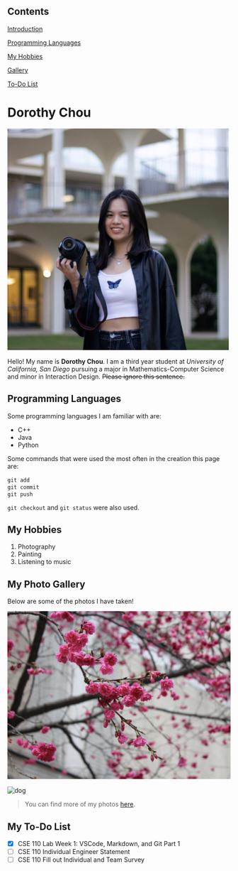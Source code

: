 ## Contents
[Introduction](https://github.com/dorothyychou/CSE110_LAB1/blob/main/index.md#dorothy-chou)

[Programming Languages](https://github.com/dorothyychou/CSE110_LAB1/blob/main/index.md#programming-languages)

[My Hobbies](https://github.com/dorothyychou/CSE110_LAB1/blob/main/index.md#my-hobbies)

[Gallery](https://github.com/dorothyychou/CSE110_LAB1/blob/main/index.md#my-photo-gallery)

[To-Do List](https://github.com/dorothyychou/CSE110_LAB1/blob/main/index.md#my-to-do-list)

# Dorothy Chou
![profile pic](./images/me.jpg)

Hello! My name is **Dorothy Chou**. I am a third year student at *University of California, San Diego* pursuing a major in Mathematics-Computer Science and minor in Interaction Design. ~~Please ignore this sentence.~~

## Programming Languages
Some programming languages I am familiar with are:
- C++
- Java
- Python
  
Some commands that were used the most often in the creation this page are:
```
git add
git commit
git push
```
`git checkout` and `git status` were also used.

## My Hobbies
1. Photography
2. Painting
3. Listening to music

## My Photo Gallery
Below are some of the photos I have taken!

![flowers](./images/flowers.jpg)

![dog](./images/dog.JPG)

> You can find more of my photos [here](https://drive.google.com/drive/folders/1tk9fyCEyBG6v6qxBOdTR9YR4Tp2Bj06-?usp=sharing).


## My To-Do List
- [x] CSE 110 Lab Week 1: VSCode, Markdown, and Git Part 1
- [ ] CSE 110 Individual Engineer Statement
- [ ] CSE 110 Fill out Individual and Team Survey